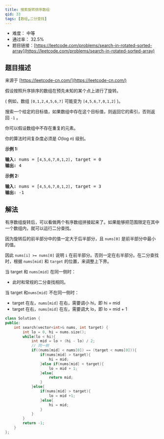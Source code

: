 ```yaml
---
title: 搜索旋转排序数组
qid: 33
tags: [数组,二分查找]
---
```



- 难度： 中等
- 通过率： 32.5%
- 题目链接：[https://leetcode.com/problems/search-in-rotated-sorted-array](https://leetcode.com/problems/search-in-rotated-sorted-array)


## 题目描述

来源于 [https://leetcode-cn.com/](https://leetcode-cn.com/)

<p>假设按照升序排序的数组在预先未知的某个点上进行了旋转。</p>

<p>( 例如，数组&nbsp;<code>[0,1,2,4,5,6,7]</code>&nbsp;可能变为&nbsp;<code>[4,5,6,7,0,1,2]</code>&nbsp;)。</p>

<p>搜索一个给定的目标值，如果数组中存在这个目标值，则返回它的索引，否则返回&nbsp;<code>-1</code>&nbsp;。</p>

<p>你可以假设数组中不存在重复的元素。</p>

<p>你的算法时间复杂度必须是&nbsp;<em>O</em>(log&nbsp;<em>n</em>) 级别。</p>

<p><strong>示例 1:</strong></p>

<pre><strong>输入:</strong> nums = [<code>4,5,6,7,0,1,2]</code>, target = 0
<strong>输出:</strong> 4
</pre>

<p><strong>示例&nbsp;2:</strong></p>

<pre><strong>输入:</strong> nums = [<code>4,5,6,7,0,1,2]</code>, target = 3
<strong>输出:</strong> -1</pre>


## 解法

有序数组旋转后，可以看做两个有序数组拼接起来了。如果能够把范围限定在其中一个数组内，就可以运行二分查找。

因为旋转后的前半部分中的值一定大于后半部分，且 `nums[0]` 是前半部分中最小的值。

因此 `nums[i] >= nums[0]` 说明 `i` 在前半部分。否则一定在右半部分。在二分查找时，根据 `nums[mid]` 和 `target` 的位置，来调整上下界。

当 target 和 `nums[mid]` 在同一侧时：

- 此时和常规的二分查找相同。
    
当 target 和`nums[mid]` 不在同一侧时：

- target 在左，`nums[mid]` 在右，需要调小 hi，即 hi = mid
- target 在右，`nums[mid]` 在左，需要调大 lo，即 lo = mid + 1

```c++
class Solution {
public:
    int search(vector<int>& nums, int target) {
        int lo = 0, hi = nums.size();
        while(lo < hi){
            int mid = lo + (hi - lo) / 2;
            // 同一侧
            if((nums[mid] < nums[0]) == (target < nums[0])){
                if(nums[mid] > target){
                    hi = mid;
                }else if(nums[mid] < target){
                    lo = mid + 1;
                }else{
                    return mid;
                }
            }else{
                if(nums[mid] > target){
                    lo = mid +1;
                }else{
                    hi = mid;
                }
            }
        }
        return -1;
    }
};
```